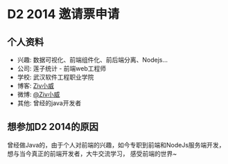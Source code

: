 # D2 2014 邀请票申请

## 个人资料

- 兴趣: 数据可视化、前端组件化、前后端分离、Nodejs...
- 公司: 莲子统计 - 前端web工程师
- 学校: 武汉软件工程职业学院
- 博客: [Ziv小威](http://www.imziv.com) 
- 微博: [@Ziv小威](http://weibo.com/zivxiaowei/) 
- 其他: 曾经的java开发者

## 想参加D2 2014的原因

曾经做Java的，由于个人对前端的兴趣，如今专职到前端和NodeJs服务端开发，想与当今真正的前端开发者，大牛交流学习，
感受前端的世界~ 
